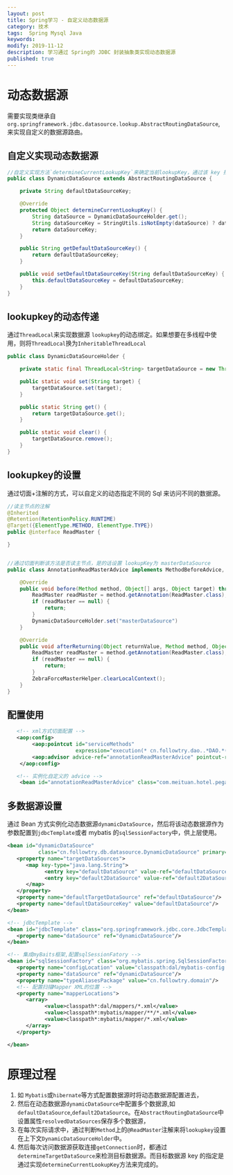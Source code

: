 ```yaml
---
layout: post
title: Spring学习 - 自定义动态数据源
category: 技术
tags:  Spring Mysql Java
keywords: 
modify: 2019-11-12
description: 学习通过 Spring的 JDBC 封装抽象类实现动态数据源
published: true
---
```


# 动态数据源

需要实现类继承自`org.springframework.jdbc.datasource.lookup.AbstractRoutingDataSource`,来实现自定义的数据源路由。


## 自定义实现动态数据源

```java
//自定义实现方法`determineCurrentLookupKey`来确定当前lookupKey，通过该 key 找到配置的多个数据源中的目标数据源。
public class DynamicDataSource extends AbstractRoutingDataSource {

    private String defaultDataSourceKey;

    @Override
    protected Object determineCurrentLookupKey() {
        String dataSource = DynamicDataSourceHolder.get();
        String dataSourceKey = StringUtils.isNotEmpty(dataSource) ? dataSource : this.defaultDataSourceKey;
        return dataSourceKey;
    }

    public String getDefaultDataSourceKey() {
        return defaultDataSourceKey;
    }

    public void setDefaultDataSourceKey(String defaultDataSourceKey) {
        this.defaultDataSourceKey = defaultDataSourceKey;
    }
}
```

## lookupkey的动态传递

通过`ThreadLocal`来实现数据源 `lookupkey`的动态绑定。如果想要在多线程中使用，则将`ThreadLocal`换为`InheritableThreadLocal`

```java
public class DynamicDataSourceHolder {

    private static final ThreadLocal<String> targetDataSource = new ThreadLocal<>();

    public static void set(String target) {
        targetDataSource.set(target);
    }

    public static String get() {
        return targetDataSource.get();
    }

    public static void clear() {
        targetDataSource.remove();
    }
}
```


## lookupkey的设置

通过切面+注解的方式，可以自定义的动态指定不同的 Sql 来访问不同的数据源。



```java
//读主节点的注解
@Inherited
@Retention(RetentionPolicy.RUNTIME)
@Target({ElementType.METHOD, ElementType.TYPE})
public @interface ReadMaster {

}


//通过切面判断该方法是否读主节点，是的话设置 lookupKey为 masterDataSource
public class AnnotationReadMasterAdvice implements MethodBeforeAdvice, AfterReturningAdvice {

    @Override
    public void before(Method method, Object[] args, Object target) throws Throwable {
        ReadMaster readMaster = method.getAnnotation(ReadMaster.class);
        if (readMaster == null) {
            return;
        }
        DynamicDataSourceHolder.set("masterDataSource")
    }

    @Override
    public void afterReturning(Object returnValue, Method method, Object[] args, Object target) throws Throwable {
        ReadMaster readMaster = method.getAnnotation(ReadMaster.class);
        if (readMaster == null) {
            return;
        }
        ZebraForceMasterHelper.clearLocalContext();
    }
}
```

## 配置使用

```xml
   <!-- xml方式切面配置 -->
   <aop:config>
        <aop:pointcut id="serviceMethods"
                      expression="execution(* cn.followtry.dao..*DAO.*(..)) || execution(* cn.followtry.db.dao..*DAO.*(..))"/>
        <aop:advisor advice-ref="annotationReadMasterAdvice" pointcut-ref="serviceMethods"/>
    </aop:config>

   <!-- 实例化自定义的 advice -->
    <bean id="annotationReadMasterAdvice" class="com.meituan.hotel.pegasus.common.db.readstrategy.AnnotationReadMasterAdvice"/>
```

## 多数据源设置

通过 Bean 方式实例化动态数据源`dynamicDataSource`，然后将该动态数据源作为参数配置到`jdbcTemplate`或者 mybatis 的`sqlSessionFactory`中，供上层使用。

```xml
<bean id="dynamicDataSource"
          class="cn.followtry.db.datasource.DynamicDataSource" primary="true">
   <property name="targetDataSources">
      <map key-type="java.lang.String">
            <entry key="defaultDataSource" value-ref="defaultDataSource"/>
            <entry key="default2DataSource" value-ref="default2DataSource"/>
      </map>
   </property>
   <property name="defaultTargetDataSource" ref="defaultDataSource"/>
   <property name="defaultDataSourceKey" value="defaultDataSource"/>
</bean>

<!-- jdbcTemplate -->
<bean id="jdbcTemplate" class="org.springframework.jdbc.core.JdbcTemplate">
   <property name="dataSource" ref="dynamicDataSource"/>
</bean>

<!-- 集成myBaits框架,配置sqlSessionFatory -->
<bean id="sqlSessionFactory" class="org.mybatis.spring.SqlSessionFactoryBean">
   <property name="configLocation" value="classpath:dal/mybatis-config.xml"/>
   <property name="dataSource" ref="dynamicDataSource"/>
   <property name="typeAliasesPackage" value="cn.followtry.domain"/>
   <!-- 配置扫描Mapper XML的位置 -->
   <property name="mapperLocations">
      <array>
            <value>classpath*:dal/mappers/*.xml</value>
            <value>classpath*:mybatis/mapper/**/*.xml</value>
            <value>classpath*:mybatis/mapper/*.xml</value>
      </array>
   </property>

</bean>
```


# 原理过程

1. 如 `Mybatis`或`hibernate`等方式配置数据源时将动态数据源配置进去，
2. 然后在动态数据源`dynamicDataSource`中配置多个数据源,如`defaultDataSource`,`default2DataSource`。在`AbstractRoutingDataSource`中设置属性`resolvedDataSources`保存多个数据源，
3. 在每次实际请求中，通过判断`Method`上的`@ReadMaster`注解来将`lookupkey`设置在上下文`DynamicDataSourceHolder`中。
4. 然后每次访问数据源获取连接`getConnection`时，都通过`determineTargetDataSource`来检测目标数据源。而目标数据源 key 的指定是通过实现`determineCurrentLookupKey`方法来完成的。







